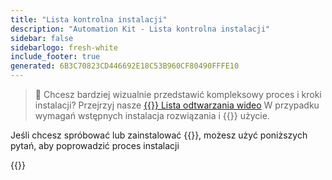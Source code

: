 ```yaml
---
title: "Lista kontrolna instalacji"
description: "Automation Kit - Lista kontrolna instalacji"
sidebar: false
sidebarlogo: fresh-white
include_footer: true
generated: 6B3C70823CD446692E18C53B960CF80490FFFE10
---
```


> 🎥 Chcesz bardziej wizualnie przedstawić kompleksowy proces i kroki instalacji? Przejrzyj nasze <a href='https://www.youtube.com/playlist?list=PLi9EhCY4z99VlRg4j7D1Or6XfXbUcEWZy' target='_blank'>{{<product-name>}} Lista odtwarzania wideo</a> W przypadku wymagań wstępnych instalacja rozwiązania i {{<product-name>}} użycie.

Jeśli chcesz spróbować lub zainstalować {{<product-name>}}, możesz użyć poniższych pytań, aby poprowadzić proces instalacji

{{<questions name="/content/pl/get-started/install-checklist.json" completed="Dziękujemy za wypełnienie listy kontrolnej instalacji" shownavigationbuttons="false" locale="pl">}}
